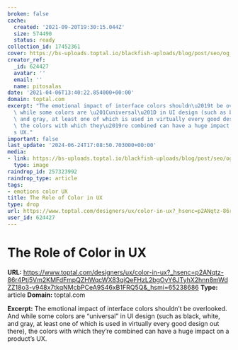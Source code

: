 ```yaml
---
broken: false
cache:
  created: '2021-09-20T19:30:15.044Z'
  size: 574490
  status: ready
collection_id: 17452361
cover: https://bs-uploads.toptal.io/blackfish-uploads/blog/post/seo/og_image_file/og_image/16782/image_12-76204aeb9faef819800989f38460159b.png
creator_ref:
  _id: 624427
  avatar: ''
  email: ''
  name: pitosalas
date: '2021-04-06T13:40:22.854000+00:00'
domain: toptal.com
excerpt: "The emotional impact of interface colors shouldn\u2019t be overlooked. And\
  \ while some colors are \u201Cuniversal\u201D in UI design (such as black, white,\
  \ and gray, at least one of which is used in virtually every good design out there),\
  \ the colors with which they\u2019re combined can have a huge impact on a product\u2019\
  s UX."
important: false
last_update: '2024-06-24T17:08:50.703000+00:00'
media:
- link: https://bs-uploads.toptal.io/blackfish-uploads/blog/post/seo/og_image_file/og_image/16782/image_12-76204aeb9faef819800989f38460159b.png
  type: image
raindrop_id: 257323992
raindrop_type: article
tags:
- emotions color UX
title: The Role of Color in UX
type: drop
url: https://www.toptal.com/designers/ux/color-in-ux?_hsenc=p2ANqtz-86r4Ptj5Vm2KMFdFmpQZHWqcWX83qiQeFHzL2bgOyY6JTyhX2hnn8mWdZZ18o3-v948x7tkqNMcbPCeA9S46xB1FRQ5Q&_hsmi=65238686
user_id: 624427
---
```


# The Role of Color in UX

**URL:** https://www.toptal.com/designers/ux/color-in-ux?_hsenc=p2ANqtz-86r4Ptj5Vm2KMFdFmpQZHWqcWX83qiQeFHzL2bgOyY6JTyhX2hnn8mWdZZ18o3-v948x7tkqNMcbPCeA9S46xB1FRQ5Q&_hsmi=65238686
**Type:** article
**Domain:** toptal.com

**Excerpt:** The emotional impact of interface colors shouldn’t be overlooked. And while some colors are “universal” in UI design (such as black, white, and gray, at least one of which is used in virtually every good design out there), the colors with which they’re combined can have a huge impact on a product’s UX.

